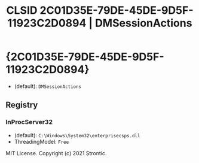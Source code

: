 ﻿---
title: "CLSID 2C01D35E-79DE-45DE-9D5F-11923C2D0894 | DMSessionActions"
excerpt: What is COM-Object CLSID 2C01D35E-79DE-45DE-9D5F-11923C2D0894?
---

# {2C01D35E-79DE-45DE-9D5F-11923C2D0894}

* (default): `DMSessionActions`

## Registry


### InProcServer32

* (default): `C:\Windows\System32\enterprisecsps.dll`
* ThreadingModel: `Free`

MIT License. Copyright (c) 2021 Strontic.


